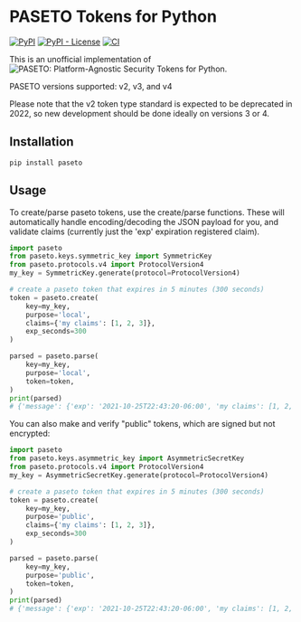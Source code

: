 PASETO Tokens for Python
============================================
[![PyPI](https://img.shields.io/pypi/v/paseto.svg)](https://pypi.python.org/pypi/paseto)
[![PyPI - License](https://img.shields.io/pypi/l/paseto.svg)](https://pypi.python.org/pypi/paseto)
[![CI](https://github.com/rlittlefield/pypaseto/actions/workflows/main.yml/badge.svg)](https://github.com/rlittlefield/pypaseto/actions/workflows/main.yml)

This is an unofficial implementation of
![PASETO: Platform-Agnostic Security Tokens](https://paseto.io/) for Python.

PASETO versions supported: v2, v3, and v4

Please note that the v2 token type standard is expected to be deprecated in 2022, so new development should be done ideally on versions 3 or 4.

Installation
------------

    pip install paseto


Usage
-----

To create/parse paseto tokens, use the create/parse functions. These will
automatically handle encoding/decoding the JSON payload for you, and validate
claims (currently just the 'exp' expiration registered claim).

```python
import paseto
from paseto.keys.symmetric_key import SymmetricKey
from paseto.protocols.v4 import ProtocolVersion4
my_key = SymmetricKey.generate(protocol=ProtocolVersion4)

# create a paseto token that expires in 5 minutes (300 seconds)
token = paseto.create(
    key=my_key,
    purpose='local',
    claims={'my claims': [1, 2, 3]},
    exp_seconds=300
)

parsed = paseto.parse(
    key=my_key,
    purpose='local',
    token=token,
)
print(parsed)
# {'message': {'exp': '2021-10-25T22:43:20-06:00', 'my claims': [1, 2, 3]}, 'footer': None}
```

You can also make and verify "public" tokens, which are signed but not
encrypted:

```python
import paseto
from paseto.keys.asymmetric_key import AsymmetricSecretKey
from paseto.protocols.v4 import ProtocolVersion4
my_key = AsymmetricSecretKey.generate(protocol=ProtocolVersion4)

# create a paseto token that expires in 5 minutes (300 seconds)
token = paseto.create(
    key=my_key,
    purpose='public',
    claims={'my claims': [1, 2, 3]},
    exp_seconds=300
)

parsed = paseto.parse(
    key=my_key,
    purpose='public',
    token=token,
)
print(parsed)
# {'message': {'exp': '2021-10-25T22:43:20-06:00', 'my claims': [1, 2, 3]}, 'footer': None}
```
